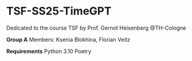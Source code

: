 # TSF-SS25-TimeGPT
Dedicated to the course TSF by Prof. Gernot Heisenberg @TH-Cologne

**Group A**
Members: Ksenia Blokhina, Florian Veitz

**Requirements**
Python 3.10
Poetry

